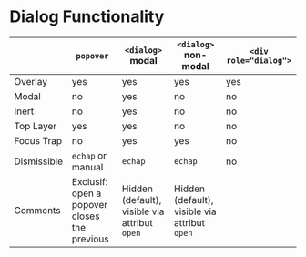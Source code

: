 # Dialog Functionality

|             | `popover`                                    | `<dialog>` modal                              | `<dialog>` non-modal                          | `<div role="dialog">` |
| ----------- | -------------------------------------------- | --------------------------------------------- | --------------------------------------------- | --------------------- |
| Overlay     | yes                                          | yes                                           | yes                                           | yes                   |
| Modal       | no                                           | yes                                           | no                                            | no                    |
| Inert       | no                                           | yes                                           | no                                            | no                    |
| Top Layer   | yes                                          | yes                                           | no                                            | no                    |
| Focus Trap  | no                                           | yes                                           | yes                                           | no                    |
| Dismissible | `echap` or manual                            | `echap`                                       | `echap`                                       | no                    |
| Comments    | Exclusif: open a popover closes the previous | Hidden (default), visible via attribut `open` | Hidden (default), visible via attribut `open` |                       |

